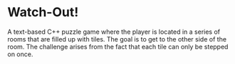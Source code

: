 # Watch-Out!
A text-based C++ puzzle game where the player is located in a series of rooms that are filled up with tiles. The goal is to get to the other side of the room. The challenge arises from the fact that each tile can only be stepped on once.
